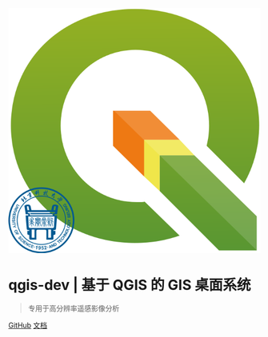 <!-- _coverpage.md -->

![logo](../logo.svg)

# qgis-dev  |  基于 QGIS 的 GIS 桌面系统

> 专用于高分辨率遥感影像分析

[GitHub](https://github.com/study-233/qgis_dev/tree/master)
[文档](#介绍)